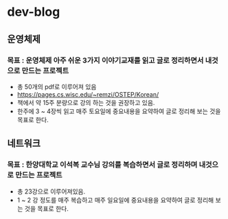# dev-blog

## 운영체제
### 목표 : 운영체제 아주 쉬운 3가지 이야기교재를 읽고 글로 정리하면서 내것으로 만드는 프로젝트
- 총 50개의 pdf로 이루어져 있음
- https://pages.cs.wisc.edu/~remzi/OSTEP/Korean/
- 책에서 약 15주 분량으로 강의 하는 것을 권장하고 있음.
- 한주에 3 ~ 4장씩 읽고 매주 토요일에 중요내용을 요약하여 글로 정리해 보는 것을 목표로 한다. 

## 네트워크
###  목표 : 한양대학교 이석복 교수님 강의를 복습하면서 글로 정리하며 내것으로 만드는 프로젝트
- 총 23강으로 이루어져있음.
- 1 ~ 2 강 정도를 매주 복습하고 매주 일요일에 중요내용을 요약하여 글로 정리해 보는 것을 목표로 한다. 